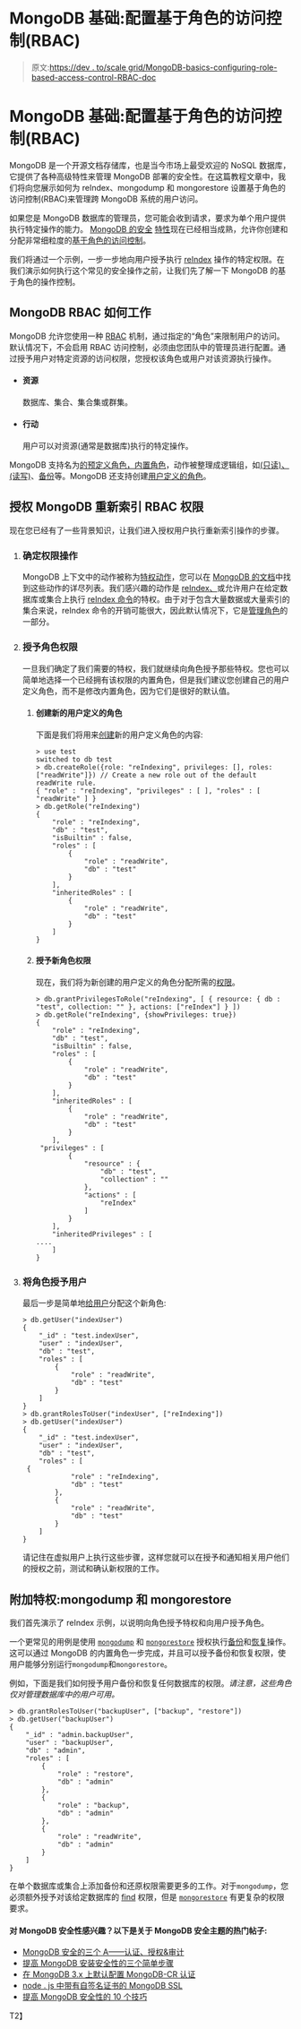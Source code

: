 # MongoDB 基础:配置基于角色的访问控制(RBAC)

> 原文:[https://dev . to/scale grid/MongoDB-basics-configuring-role-based-access-control-RBAC-doc](https://dev.to/scalegrid/mongodb-basics-configuring-role-based-access-control-rbac-doc)

# MongoDB 基础:配置基于角色的访问控制(RBAC)

MongoDB 是一个开源文档存储库，也是当今市场上最受欢迎的 NoSQL 数据库，它提供了各种高级特性来管理 MongoDB 部署的安全性。在这篇教程文章中，我们将向您展示如何为 reIndex、mongodump 和 mongorestore 设置基于角色的访问控制(RBAC)来管理跨 MongoDB 系统的用户访问。

如果您是 MongoDB 数据库的管理员，您可能会收到请求，要求为单个用户提供执行特定操作的能力。 [MongoDB 的安全](https://scalegrid.io/blog/the-three-as-of-mongodb-security-authentication-authorization-auditing/) [特性](https://docs.mongodb.com/manual/security/)现在已经相当成熟，允许你创建和分配非常细粒度的[基于角色的访问控制](https://docs.mongodb.com/manual/core/authorization/)。

我们将通过一个示例，一步一步地向用户授予执行 [reIndex](https://docs.mongodb.com/manual/reference/privilege-actions/#reIndex) 操作的特定权限。在我们演示如何执行这个常见的安全操作之前，让我们先了解一下 MongoDB 的基于角色的操作控制。

## MongoDB RBAC 如何工作

MongoDB 允许您使用一种 [RBAC](https://en.wikipedia.org/wiki/Role-based_access_control) 机制，通过指定的“角色”来限制用户的访问。默认情况下，不会启用 RBAC 访问控制，必须由您团队中的管理员进行配置。通过授予用户对特定资源的访问权限，您授权该角色或用户对该资源执行操作。

*   #### 资源

    数据库、集合、集合集或群集。

*   #### 行动

    用户可以对资源(通常是数据库)执行的特定操作。

MongoDB 支持名为[的预定义角色，内置角色](https://docs.mongodb.com/manual/reference/built-in-roles/)，动作被整理成逻辑组，如[(只读)、](https://docs.mongodb.com/manual/reference/built-in-roles/#read) [(读写)](https://docs.mongodb.com/manual/reference/built-in-roles/#readWrite)、[备份](https://docs.mongodb.com/manual/reference/built-in-roles/#backup)等。MongoDB 还支持创建[用户定义的角色](https://docs.mongodb.com/manual/core/security-user-defined-roles/)。

## 授权 MongoDB 重新索引 RBAC 权限

现在您已经有了一些背景知识，让我们进入授权用户执行重新索引操作的步骤。

1.  ### 确定权限操作

    MongoDB 上下文中的动作被称为[特权动作](https://docs.mongodb.com/manual/reference/privilege-actions/#privilege-actions)，您可以在 [MongoDB 的文档](https://docs.mongodb.com/manual/reference/privilege-actions/#privilege-actions)中找到这些动作的详尽列表。我们感兴趣的动作是 [reIndex、](https://docs.mongodb.com/manual/reference/privilege-actions/#reIndex)或允许用户在给定数据库或集合上执行 [reIndex 命令](https://docs.mongodb.com/manual/reference/command/reIndex)的特权。由于对于包含大量数据或大量索引的集合来说，reIndex 命令的开销可能很大，因此默认情况下，它是[管理角色](https://docs.mongodb.com/manual/reference/built-in-roles/#dbAdmin)的一部分。

2.  ### 授予角色权限

    一旦我们确定了我们需要的特权，我们就继续向角色授予那些特权。您也可以简单地选择一个已经拥有该权限的内置角色，但是我们建议您创建自己的用户定义角色，而不是修改内置角色，因为它们是很好的默认值。

    1.  #### 创建新的用户定义的角色

        下面是我们将用来[创建](https://docs.mongodb.com/manual/reference/method/db.createRole/)新的用户定义角色的内容:

        ```
        > use test
        switched to db test
        > db.createRole({role: "reIndexing", privileges: [], roles: ["readWrite"]}) // Create a new role out of the default readWrite rule.
        { "role" : "reIndexing", "privileges" : [ ], "roles" : [ "readWrite" ] }
        > db.getRole("reIndexing")
        {
            "role" : "reIndexing",
            "db" : "test",
            "isBuiltin" : false,
            "roles" : [
                {
                    "role" : "readWrite",
                    "db" : "test"
                }
            ],
            "inheritedRoles" : [
                {
                    "role" : "readWrite",
                    "db" : "test"
                }
            ]
        }
        ```

    2.  #### 授予新角色权限

        现在，我们将为新创建的用户定义的角色分配所需的[权限](https://docs.mongodb.com/manual/reference/command/grantPrivilegesToRole/)。

        ```
        > db.grantPrivilegesToRole("reIndexing", [ { resource: { db : "test", collection: "" }, actions: ["reIndex"] } ])
        > db.getRole("reIndexing", {showPrivileges: true})
        {
            "role" : "reIndexing",
            "db" : "test",
            "isBuiltin" : false,
            "roles" : [
                {
                    "role" : "readWrite",
                    "db" : "test"
                }
            ],
            "inheritedRoles" : [
                {
                    "role" : "readWrite",
                    "db" : "test"
                }
            ],
         "privileges" : [
                {
                    "resource" : {
                        "db" : "test",
                        "collection" : ""
                    },
                    "actions" : [
                        "reIndex"
                    ]
                }
            ],
            "inheritedPrivileges" : [
        ....
            ]
        }

        ```

3.  ### 将角色授予用户

    最后一步是简单地[给用户](https://docs.mongodb.com/manual/reference/method/db.grantRolesToUser/)分配这个新角色:

    ```
    > db.getUser("indexUser")
    {
        "_id" : "test.indexUser",
        "user" : "indexUser",
        "db" : "test",
        "roles" : [
            {
                "role" : "readWrite",
                "db" : "test"
            }
        ]
    }
    > db.grantRolesToUser("indexUser", ["reIndexing"])
    > db.getUser("indexUser")
    {
        "_id" : "test.indexUser",
        "user" : "indexUser",
        "db" : "test",
        "roles" : [
     {
                "role" : "reIndexing",
                "db" : "test"
            },
            {
                "role" : "readWrite",
                "db" : "test"
            }
        ]
    }

    ```

    请记住在虚拟用户上执行这些步骤，这样您就可以在授予和通知相关用户他们的授权之前，测试和确认新权限的工作。

## 附加特权:mongodump 和 mongorestore

我们首先演示了 reIndex 示例，以说明向角色授予特权和向用户授予角色。

一个更常见的用例是使用 [`mongodump`](https://docs.mongodb.com/manual/reference/program/mongodump/) 和 [`mongorestore`](https://docs.mongodb.com/manual/reference/program/mongorestore/) 授权执行[备份](https://docs.mongodb.com/manual/reference/built-in-roles/#backup)和[恢复](https://docs.mongodb.com/manual/reference/built-in-roles/#restore)操作。这可以通过 MongoDB 的内置角色一步完成，并且可以授予备份和恢复权限，使用户能够分别运行`mongodump`和`mongorestore`。

例如，下面是我们如何授予用户备份和恢复任何数据库的权限。*请注意，这些角色仅对管理数据库中的用户可用。*

```
> db.grantRolesToUser("backupUser", ["backup", "restore"])
> db.getUser("backupUser")
{
    "_id" : "admin.backupUser",
    "user" : "backupUser",
    "db" : "admin",
    "roles" : [
        {
            "role" : "restore",
            "db" : "admin"
        },
        {
            "role" : "backup",
            "db" : "admin"
        },
        {
            "role" : "readWrite",
            "db" : "admin"
        }
    ]
}

```

在单个数据库或集合上添加备份和还原权限需要更多的工作。对于`mongodump`，您必须额外授予对该给定数据库的 [find](https://docs.mongodb.com/manual/reference/program/mongodump/#required-access) 权限，但是 [`mongorestore`](https://docs.mongodb.com/manual/reference/program/mongorestore/#required-access) 有更复杂的权限要求。

#### 对 MongoDB 安全性感兴趣？以下是关于 MongoDB 安全主题的热门帖子:

*   [MongoDB 安全的三个 A——认证、授权&审计](https://scalegrid.io/blog/the-three-as-of-mongodb-security-authentication-authorization-auditing/)
*   [提高 MongoDB 安装安全性的三个简单步骤](https://scalegrid.io/blog/three-simple-steps-to-improve-the-security-of-your-mongodb-installation/)
*   [在 MongoDB 3.x 上默认配置 MongoDB-CR 认证](https://scalegrid.io/blog/configuring-mongodb-cr-authentication-as-default-on-mongodb-3-x/)
*   [node . js 中带有自签名证书的 MongoDB SSL](https://scalegrid.io/blog/mongodb-ssl-with-self-signed-certificates-in-node-js/)
*   [提高 MongoDB 安全性的 10 个技巧](https://scalegrid.io/blog/10-tips-to-improve-your-mongodb-security/)

T2】